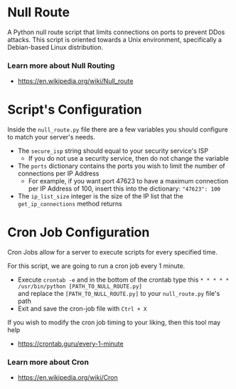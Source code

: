# Null Route
A Python null route script that limits connections on ports to prevent DDos attacks. This script is oriented towards a Unix environment, specifically a Debian-based Linux distribution.

### Learn more about Null Routing
- https://en.wikipedia.org/wiki/Null_route

# Script's Configuration
Inside the `null_route.py` file there are a few variables you should configure to match your server's needs.
- The `secure_isp` string should equal to your security service's ISP
  - If you do not use a security service, then do not change the variable
- The `ports` dictionary contains the ports you wish to limit the number of connections per IP Address
  - For example, if you want port 47623 to have a maximum connection per IP Address of 100, insert this into the dictionary: `"47623": 100`
- The `ip_list_size` integer is the size of the IP list that the `get_ip_connections` method returns

# Cron Job Configuration
Cron Jobs allow for a server to execute scripts for every specified time.   

For this script, we are going to run a cron job every 1 minute.
- Execute `crontab -e` and in the bottom of the crontab type this `* * * * * /usr/bin/python [PATH_TO_NULL_ROUTE.py]`  
and replace the `[PATH_TO_NULL_ROUTE.py]` to your `null_route.py` file's path  
- Exit and save the cron-job file with `Ctrl + X`

If you wish to modify the cron job timing to your liking, then this tool may help
- https://crontab.guru/every-1-minute

### Learn more about Cron
- https://en.wikipedia.org/wiki/Cron
